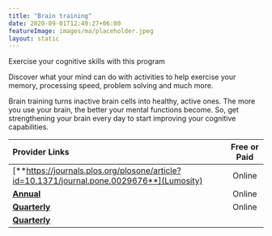 ```yaml
---
title: "Brain training"
date: 2020-09-01T12:49:27+06:00
featureImage: images/ma/placeholder.jpeg
layout: static
---
```


Exercise your cognitive skills with this program

Discover what your mind can do with activities to help exercise your memory, processing speed, problem solving and much more.

Brain training turns inactive brain cells into healthy, active ones. The more you use your brain, the better your mental functions become. So, get strengthening your brain every day to start improving your cognitive capabilities.

| Provider Links      | Free or Paid  |  
| :-----------          | :--------------:      |  
| [**https://journals.plos.org/plosone/article?id=10.1371/journal.pone.0029676**](Lumosity) | Online | 
| [**Annual**](Braingymer) | Online | 
| [**Quarterly**](Elevate) | Online | 
| [**Quarterly**]() |  | 
  

<br/><br/>






